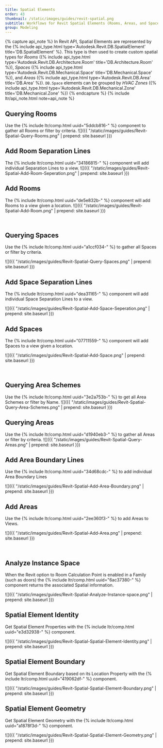 ```yaml
---
title: Spatial Elements
order: 43
thumbnail: /static/images/guides/revit-spatial.png
subtitle: Workflows for Revit Spatial Elements (Rooms, Areas, and Spaces)
group: Modeling
---
```


{% capture api_note %}
In Revit API, Spatial Elements are represented by the {% include api_type.html type='Autodesk.Revit.DB.SpatialElement' title='DB.SpatialElement' %}. This type is then used to create custom spatial types for *Rooms* ({% include api_type.html type='Autodesk.Revit.DB.Architecture.Room' title='DB.Architecture.Room' %}), *Spaces* ({% include api_type.html type='Autodesk.Revit.DB.Mechanical.Space' title='DB.Mechanical.Space' %}), and *Areas* ({% include api_type.html type='Autodesk.Revit.DB.Area' title='DB.Area' %}). `DB.Space` elements can be grouped by *HVAC Zones* ({% include api_type.html type='Autodesk.Revit.DB.Mechanical.Zone' title='DB.Mechanical.Zone' %})
{% endcapture %}
{% include ltr/api_note.html note=api_note %}

## Querying Rooms

Use the {% include ltr/comp.html uuid="5ddcb816-" %} component to gather all Rooms or filter by 
criteria. 
![]({{ "/static/images/guides/Revit-Spatial-Query-Rooms.png" | prepend: site.baseurl }})

## Add Room Separation Lines

The {% include ltr/comp.html uuid="34186815-" %} component will add individual Separation Lines to a view.
![]({{ "/static/images/guides/Revit-Spatial-Add-Room-Seperation.png" | prepend: site.baseurl }})

## Add Rooms

The {% include ltr/comp.html uuid="de5e832b-" %} component will add Rooms to a view given a location.
![]({{ "/static/images/guides/Revit-Spatial-Add-Room.png" | prepend: site.baseurl }})



&nbsp;


## Querying Spaces

Use the {% include ltr/comp.html uuid="a1ccf034-" %} to gather all Spaces or filter by 
criteria. 

![]({{ "/static/images/guides/Revit-Spatial-Query-Spaces.png" | prepend: site.baseurl }})

## Add Space Separation Lines

The {% include ltr/comp.html uuid="dea31165-" %}  component will add individual Space Separation Lines to a view.

![]({{ "/static/images/guides/Revit-Spatial-Add-Space-Seperation.png" | prepend: site.baseurl }})

## Add Spaces

The {% include ltr/comp.html uuid="07711559-" %} component will add Spaces to a view given a location.

![]({{ "/static/images/guides/Revit-Spatial-Add-Space.png" | prepend: site.baseurl }})

&nbsp;

## Querying Area Schemes

Use the {% include ltr/comp.html uuid="3e2a753b-" %} to get all Area Schemes or filter by Name.
![]({{ "/static/images/guides/Revit-Spatial-Query-Area-Schemes.png" | prepend: site.baseurl }})

## Querying Areas

Use the {% include ltr/comp.html uuid="d1940eb3-" %} to gather all Areas or filter by 
criteria. 
![]({{ "/static/images/guides/Revit-Spatial-Query-Areas.png" | prepend: site.baseurl }})

## Add Area Boundary Lines

Use the {% include ltr/comp.html uuid="34d68cdc-" %} to add individual Area Boundary Lines

![]({{ "/static/images/guides/Revit-Spatial-Add-Area-Boundary.png" | prepend: site.baseurl }})

## Add Areas

Use the {% include ltr/comp.html uuid="2ee360f3-" %} to add Areas to Views.

![]({{ "/static/images/guides/Revit-Spatial-Add-Area.png" | prepend: site.baseurl }})

&nbsp;

## Analyze Instance Space

When the Revit option to Room Calculation Point is enabled in a Family (such as doors) the {% include ltr/comp.html uuid="6ac37380-" %} component returns the associated Spatial information. 

![]({{ "/static/images/guides/Revit-Spatial-Analyze-Instance-space.png" | prepend: site.baseurl }})


## Spatial Element Identity

Get Spatial Element Properties with the {% include ltr/comp.html uuid="e3d32938-" %} component.

![]({{ "/static/images/guides/Revit-Spatial-Spatial-Element-Identity.png" | prepend: site.baseurl }})

## Spatial Element Boundary

Get Spatial Element Boundary based on its Location Property with the {% include ltr/comp.html uuid="419062df-" %} component.

![]({{ "/static/images/guides/Revit-Spatial-Spatial-Element-Boundary.png" | prepend: site.baseurl }})

## Spatial Element Geometry

Get Spatial Element Geometry with the {% include ltr/comp.html uuid="a1878f3d-" %} component.

![]({{ "/static/images/guides/Revit-Spatial-Spatial-Element-Geometry.png" | prepend: site.baseurl }})